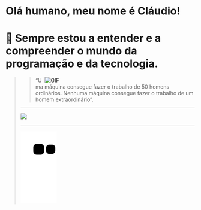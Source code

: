 # Olá humano, meu nome é Cláudio!
# 👀 Sempre estou a entender e a compreender o mundo da programação e da tecnologia.
<img align="right" alt="GIF" src="https://raw.githubusercontent.com/abhisheknaiidu/abhisheknaiidu/master/code.gif" width="400px"/>


<blockquote>

> “Uma máquina consegue fazer o trabalho de 50 homens ordinários. Nenhuma máquina consegue fazer o trabalho de um homem extraordinário”.

 ----------------------------------------------------------------------------------------------------------------------------------------------------------------------------------

  
  <a href="https://discord.gg/pDbY76q8Qf" target="_blank"><img src="https://img.shields.io/badge/Discord-7289DA?style=for-the-badge&logo=discord&logoColor=white" target="_blank"></a> 
 
<!---
Claudio-Francisco-Dos-Santos-Junior/Claudio-Francisco-Dos-Santos-Junior is a ✨ special ✨ repository because its `README.md` (this file) appears on your GitHub profile.
You can click the Preview link to take a look at your changes.
--->
 ----------------------------------------------------------------------------------------------------------------------------------------------------------------------------------

   ![Snake animation](https://github.com/rafaballerini/rafaballerini/blob/output/github-contribution-grid-snake.svg)
